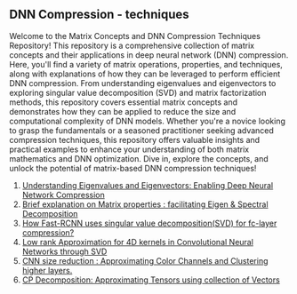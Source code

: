 <h2> DNN Compression - techniques</h2>

<p>Welcome to the Matrix Concepts and DNN Compression Techniques Repository! This repository is a comprehensive collection of matrix concepts and their applications in deep neural network (DNN) compression. Here, you'll find a variety of matrix operations, properties, and techniques, along with explanations of how they can be leveraged to perform efficient DNN compression. From understanding eigenvalues and eigenvectors to exploring singular value decomposition (SVD) and matrix factorization methods, this repository covers essential matrix concepts and demonstrates how they can be applied to reduce the size and computational complexity of DNN models. Whether you're a novice looking to grasp the fundamentals or a seasoned practitioner seeking advanced compression techniques, this repository offers valuable insights and practical examples to enhance your understanding of both matrix mathematics and DNN optimization. Dive in, explore the concepts, and unlock the potential of matrix-based DNN compression techniques!</p>


1. [Understanding Eigenvalues and Eigenvectors: Enabling Deep Neural Network Compression](https://medium.com/@anishhilary97/understanding-eigenvalues-and-eigenvectors-enabling-deep-neural-network-compression-7adb2ffe83da)
2. [Brief explanation on Matrix properties : facilitating Eigen & Spectral Decomposition](https://medium.com/@anishhilary97/brief-explanation-on-matrix-properties-facilitating-eigen-spectral-decomposition-d64481f57103)
3. [How Fast-RCNN uses singular value decomposition(SVD) for fc-layer compression?](https://medium.com/p/63890f4c61b1/edit)
4. [Low rank Approximation for 4D kernels in Convolutional Neural Networks through SVD](https://medium.com/@anishhilary97/low-rank-approximation-for-4d-kernels-in-convolutional-neural-networks-through-svd-65b30dc55f6b)
5. [CNN size reduction : Approximating Color Channels and Clustering higher layers.](https://medium.com/@anishhilary97/cnn-size-reduction-approximating-color-channels-and-clustering-higher-layers-feb8fea16b4e)
6. [CP Decomposition: Approximating Tensors using collection of Vectors](https://medium.com/@anishhilary97/cp-decomposition-approximating-tensors-using-collection-of-vectors-8db6c25f29ab)
